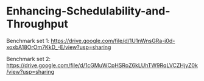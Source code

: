 # Enhancing-Schedulability-and-Throughput

Benchmark set 1:
https://drive.google.com/file/d/1U1nWnsGRa-j0d-xoxbA18OrOm7KkD_-E/view?usp=sharing

Benchmark set 2:
https://drive.google.com/file/d/1cGMuWCpHSRoZ6kLUhTW9RqLVCZHjyZ0k/view?usp=sharing
